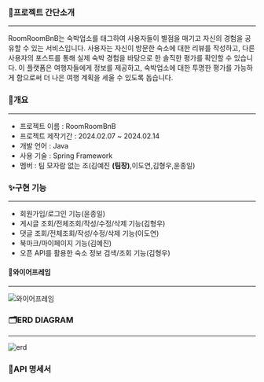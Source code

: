 ### 🌟프로젝트 간단소개
**********************
RoomRoomBnB는 숙박업소를 태그하여 사용자들이 별점을 매기고 자신의 경험을 공유할 수 있는 서비스입니다. 사용자는 자신이 방문한 숙소에 대한 리뷰를 작성하고, 다른 사용자의 포스트를 통해 실제 숙박 경험을 바탕으로 한 솔직한 평가를 확인할 수 있습니다. 이 플랫폼은 여행자들에게 정보를 제공하고, 숙박업소에 대한 투명한 평가를 가능하게 함으로써 더 나은 여행 계획을 세울 수 있도록 돕습니다.
### 📄개요
*********************
* 프로젝트 이름 : RoomRoomBnB
* 프로젝트 제작기간 : 2024.02.07 ~ 2024.02.14
* 개발 언어 : Java
* 사용 기술 : Spring Framework
* 멤버 : 팀 모자람 없는 조(김예진 **(팀장)**,이도연,김형우,윤종일)
### ✨구현 기능
**************
* 회원가입/로그인 기능(윤종일)
* 게시글 조회/전체조회/작성/수정/삭제 기능(김형우)
* 댓글 조회/전체조회/작성/수정/삭제 기능(이도연)
* 북마크/마이페이지 기능(김예진)
* 오픈 API를 활용한 숙소 정보 검색/조회 기능(김형우)
#### 📐와이어프레임
****************
![와이어프레임](https://github.com/RoomRoomBnB/roombnb/assets/47919911/245004a2-fe13-4fd9-8c8b-8f7900b16f2a)
### 🗂️ERD DIAGRAM
*****************
![erd](https://github.com/RoomRoomBnB/roombnb/assets/47919911/87b47b1f-8ce2-49ed-8d3e-8212c74e6818)
### 📜API 명세서
